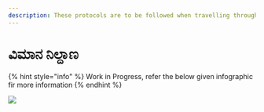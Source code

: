 ```yaml
---
description: These protocols are to be followed when travelling through Airports
---
```


# ವಿಮಾನ ನಿಲ್ದಾಣ

{% hint style="info" %}
Work in Progress, refer the below given infographic fir more information
{% endhint %}

![](https://github.com/coronasafe/kannada/tree/ffe446105ff72edfc291027827e0ed1c64381ddf/.gitbook/assets/image_from_ios.jpg)


